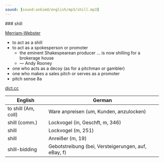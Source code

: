 ```yaml
---
sound: [sound:ankimd/english/mp3/shill.mp3]
---
```


\### shill

[Merriam-Webster](https://www.merriam-webster.com/dictionary/shill)

- to act as a shill
- to act as a spokesperson or promoter
    - the eminent Shakespearean producer … is now shilling for a brokerage house
    - — Andy Rooney
- one who acts as a decoy (as for a pitchman or gambler)
- one who makes a sales pitch or serves as a promoter
- pitch sense 8a

[dict.cc](https://www.dict.cc/shill)

| English        | German       |
| -------------- | ------------ |
| to shill (Am, coll) | Ware anpreisen (um, Kunden, anzulocken) |
| shill (comm.) | Lockvogel (in, Geschft, m, 346) |
| shill | Lockvogel (m, 251) |
| shill | Anreißer (m, 19) |
| shill-bidding | Gebotstreibung (bei, Versteigerungen, auf, eBay, f) |
